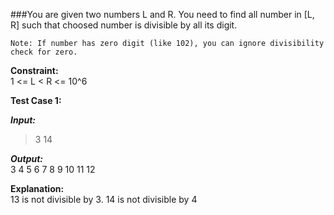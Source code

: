 ###You are given two numbers L and R. You need to find all number in [L, R] such that choosed number is divisible by all its digit.

`Note: If number has zero digit (like 102), you can ignore divisibility check for zero.`

**Constraint:**<br />
1 <= L < R <= 10^6

**Test Case 1:**

***Input:***<br />
> 3 14

***Output:***<br />
3 4 5 6 7 8 9 10 11 12

**Explanation:**<br />
13 is not divisible by 3. 14 is not divisible by 4
